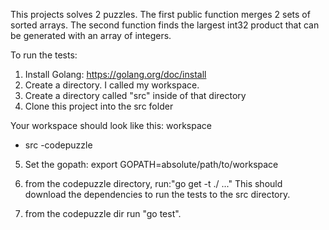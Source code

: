 This projects solves 2 puzzles.  The first public function merges 2 sets of sorted arrays.  The second function finds the largest int32 product that can be generated with an array of integers.


To run the tests:
1) Install Golang: https://golang.org/doc/install
2) Create a directory.  I called my workspace.
3) Create a directory called "src" inside of that directory
4) Clone this project into the src folder

Your workspace should look like this:
workspace
- src
    -codepuzzle
    
   
5) Set the gopath: export GOPATH=absolute/path/to/workspace
 
6) from the codepuzzle directory, run:"go get -t ./ ..."
This should download the dependencies to run the tests to the src directory.
7) from the codepuzzle dir run "go test".

   